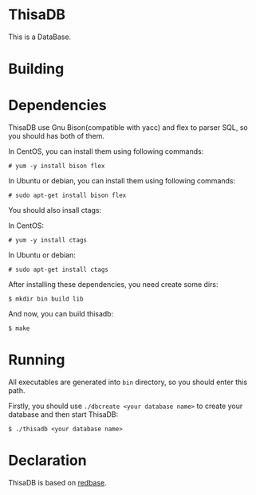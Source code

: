 # ThisaDB

This is a DataBase.

# Building

# Dependencies

ThisaDB use Gnu Bison(compatible with yacc) and flex to parser SQL, so you should has both of them.

In CentOS, you can install them using following commands:

```
# yum -y install bison flex 
```
In Ubuntu or debian, you can install them using following commands:

```
# sudo apt-get install bison flex
```
You should also insall ctags:

In CentOS:

```
# yum -y install ctags 
```

In Ubuntu or debian:

```
# sudo apt-get install ctags 
```

After installing these dependencies, you need create some dirs:

```
$ mkdir bin build lib
```
And now, you can build thisadb:

```
$ make
```

# Running

All executables are generated into `bin` directory, so you should enter this path.

Firstly, you should use `./dbcreate <your database name>` to create your database and then start ThisaDB:

```
$ ./thisadb <your database name>
```
# Declaration

ThisaDB is based on [redbase](https://github.com/junkumar/redbase).
